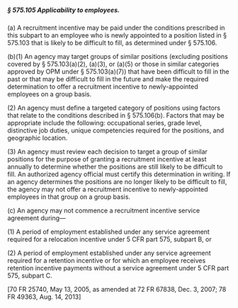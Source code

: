 ##### § 575.105 Applicability to employees. #####

(a) A recruitment incentive may be paid under the conditions prescribed in this subpart to an employee who is newly appointed to a position listed in § 575.103 that is likely to be difficult to fill, as determined under § 575.106.

(b)(1) An agency may target groups of similar positions (excluding positions covered by § 575.103(a)(2), (a)(3), or (a)(5) or those in similar categories approved by OPM under § 575.103(a)(7)) that have been difficult to fill in the past or that may be difficult to fill in the future and make the required determination to offer a recruitment incentive to newly-appointed employees on a group basis.

(2) An agency must define a targeted category of positions using factors that relate to the conditions described in § 575.106(b). Factors that may be appropriate include the following: occupational series, grade level, distinctive job duties, unique competencies required for the positions, and geographic location.

(3) An agency must review each decision to target a group of similar positions for the purpose of granting a recruitment incentive at least annually to determine whether the positions are still likely to be difficult to fill. An authorized agency official must certify this determination in writing. If an agency determines the positions are no longer likely to be difficult to fill, the agency may not offer a recruitment incentive to newly-appointed employees in that group on a group basis.

(c) An agency may not commence a recruitment incentive service agreement during—

(1) A period of employment established under any service agreement required for a relocation incentive under 5 CFR part 575, subpart B, or

(2) A period of employment established under any service agreement required for a retention incentive or for which an employee receives retention incentive payments without a service agreement under 5 CFR part 575, subpart C.

[70 FR 25740, May 13, 2005, as amended at 72 FR 67838, Dec. 3, 2007; 78 FR 49363, Aug. 14, 2013]